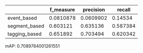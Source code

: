|               |   f_measure |   precision |   recall |
|---------------|-------------|-------------|----------|
| event_based   |   0.0810878 |   0.0609902 | 0.14534  |
| segment_based |   0.603121  |   0.635136  | 0.587384 |
| tagging_based |   0.651892  |   0.703494  | 0.620342 |
mAP: 0.7089784001261551
